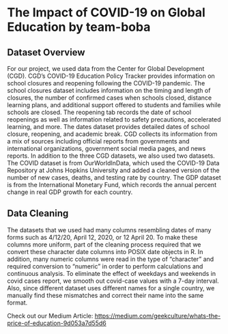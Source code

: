 # The Impact of COVID-19 on Global Education by team-boba
## Dataset Overview
For our project, we used data from the Center for Global Development (CGD). CGD’s COVID-19 Education Policy Tracker provides information on school closures and reopening following the COVID-19 pandemic. The school closures dataset includes information on the timing and length of closures, the number of confirmed cases when schools closed, distance learning plans, and additional support offered to students and families while schools are closed. The reopening tab records the date of school reopenings as well as information related to safety precautions, accelerated learning, and more. The dates dataset provides detailed dates of school closure, reopening, and academic break. CGD collects its information from a mix of sources including official reports from governments and international organizations, government social media pages, and news reports. 
In addition to the three CGD datasets, we also used two datasets. The COVID dataset is from OurWorldInData, which used the COVID-19 Data Repository at Johns Hopkins University and added a cleaned version of the number of new cases, deaths, and testing rate by country. The GDP dataset is from the International Monetary Fund, which records the annual percent change in real GDP growth for each country.

## Data Cleaning
The datasets that we used had many columns resembling dates of many forms such as 4/12/20, April 12, 2020, or 12 April 20. To make these columns more uniform, part of the cleaning process required that we convert these character date columns into POSIX date objects in R. In addition, many numeric columns were read in the type of “character” and required conversion to “numeric” in order to perform calculations and continuous analysis.
To eliminate the effect of weekdays and weekends in covid cases report, we smooth out covid-case values with a 7-day interval. Also, since different dataset uses different names for a single country, we manually find these mismatches and correct their name into the same format. 

Check out our Medium Article: https://medium.com/geekculture/whats-the-price-of-education-9d053a7d55d6
